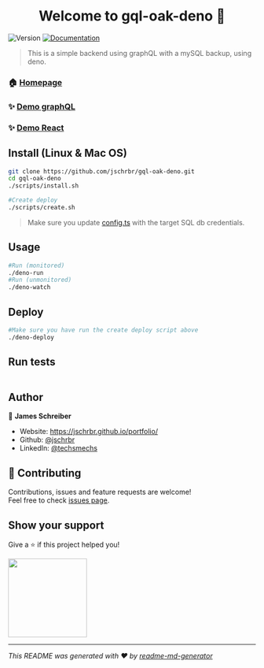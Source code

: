 <h1 align="center">Welcome to gql-oak-deno 👋</h1>
<p>
  <img alt="Version" src="https://img.shields.io/badge/version-0.1-blue.svg?cacheSeconds=2592000" />
  <a href="https://github.com/jschrbr/gql-oak-deno" target="_blank">
    <img alt="Documentation" src="https://img.shields.io/badge/documentation-yes-brightgreen.svg" />
  </a>
</p>

> This is a simple backend using graphQL with a mySQL backup, using deno.

### 🏠 [Homepage](https://github.com/jschrbr/gql-oak-deno)

### ✨ [Demo graphQL](https://parts-gql.herokuapp.com/graphql)

### ✨ [Demo React](https://parts-gql.herokuapp.com/ssr)

## Install (Linux & Mac OS)

```sh
git clone https://github.com/jschrbr/gql-oak-deno.git
cd gql-oak-deno
./scripts/install.sh

#Create deploy
./scripts/create.sh

```

> Make sure you update [config.ts](./src/config/config.ts) with the target SQL db credentials.

## Usage

```sh
#Run (monitored)
./deno-run
#Run (unmonitored)
./deno-watch
```

## Deploy

```sh
#Make sure you have run the create deploy script above
./deno-deploy
```

## Run tests

```sh

```

## Author

👤 **James Schreiber**

- Website: https://jschrbr.github.io/portfolio/
- Github: [@jschrbr](https://github.com/jschrbr)
- LinkedIn: [@techsmechs](https://linkedin.com/in/techsmechs)

## 🤝 Contributing

Contributions, issues and feature requests are welcome!<br />Feel free to check [issues page](https://github.com/jschrbr/gql-oak-deno/issues).

## Show your support

Give a ⭐️ if this project helped you!

<a href="https://www.patreon.com/techsmechs">
  <img src="https://c5.patreon.com/external/logo/become_a_patron_button@2x.png" width="160">
</a>

---

_This README was generated with ❤️ by [readme-md-generator](https://github.com/kefranabg/readme-md-generator)_

